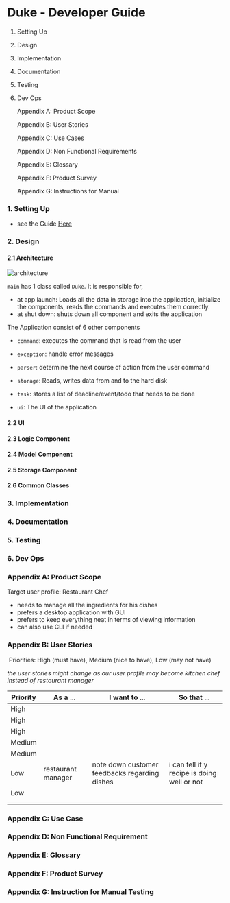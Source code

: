 # Duke - Developer Guide

1. Setting Up

2. Design 

3. Implementation

4. Documentation

5. Testing

6. Dev Ops

   Appendix A: Product Scope

   Appendix B: User Stories

   Appendix C: Use Cases

   Appendix D: Non Functional Requirements 

   Appendix E: Glossary 

   Appendix F: Product Survey 

   Appendix G: Instructions for Manual



### 1. Setting Up

- see the Guide [Here]() 

### 2. Design 

#### 2.1  Architecture

![architecture]()

`main` has 1 class called `Duke`. It is responsible for,

- at app launch: Loads all the data in storage into the application, initialize the  components, reads the commands and executes them correctly.
- at shut down: shuts down all component and exits the application

The Application consist of 6 other components 

- `command`: executes the command that is read from the user

- `exception`: handle error messages 
- `parser`: determine the next course of action from the user command
- `storage`: Reads, writes data from and to the hard disk
- `task`: stores a list of deadline/event/todo that needs to be done
- `ui`: The UI of the application

#### 2.2 UI



#### 2.3 Logic Component



#### 2.4 Model Component



#### 2.5 Storage Component



#### 2.6 Common Classes



### 3. Implementation



### 4. Documentation



### 5. Testing



### 6. Dev Ops 



### Appendix A: Product Scope

Target user profile: Restaurant Chef

- needs to manage all the ingredients for his dishes  
- prefers a desktop application with GUI
- prefers to keep everything neat in terms of viewing information
- can also use CLI if needed
### Appendix B: User Stories

​	Priorities: High (must have), Medium (nice to have), Low (may not have)

*the user stories might change as our user profile may become kitchen chef instead of restaurant manager* 

| Priority | As a ...           | I want to ...                                 | So that ...                                 |
| -------- | ------------------ | --------------------------------------------- | ------------------------------------------- |
| High     |                    |                                               |                                             |
| High     |                    |                                               |                                             |
| High     |                    |                                               |                                             |
| Medium   |                    |                                               |                                             |
| Medium   |                    |                                               |                                             |
| Low      | restaurant manager | note down customer feedbacks regarding dishes | i can tell if y recipe is doing well or not |
| Low      |                    |                                               |                                             |
|          |                    |                                               |                                             |
|          |                    |                                               |                                             |

### Appendix C: Use Case



### Appendix D: Non Functional Requirement



### Appendix E: Glossary 



### Appendix F: Product Survey



### Appendix G: Instruction for Manual Testing 





 

